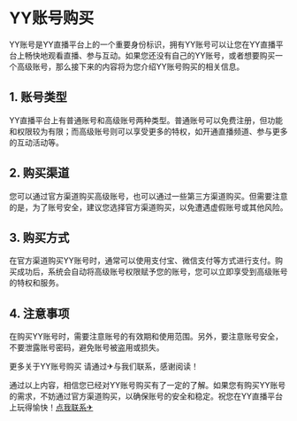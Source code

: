 # YY账号购买

YY账号是YY直播平台上的一个重要身份标识，拥有YY账号可以让您在YY直播平台上畅快地观看直播、参与互动。如果您还没有自己的YY账号，或者想要购买一个高级账号，那么接下来的内容将为您介绍YY账号购买的相关信息。

## 1. 账号类型

YY直播平台上有普通账号和高级账号两种类型。普通账号可以免费注册，但功能和权限较为有限；而高级账号则可以享受更多的特权，如开通直播频道、参与更多的互动活动等。

## 2. 购买渠道

您可以通过官方渠道购买高级账号，也可以通过一些第三方渠道购买。但需要注意的是，为了账号安全，建议您选择官方渠道购买，以免遭遇虚假账号或其他风险。

## 3. 购买方式

在官方渠道购买YY账号时，通常可以使用支付宝、微信支付等方式进行支付。购买成功后，系统会自动将高级账号权限赋予您的账号，您可以立即享受到高级账号的特权和服务。

## 4. 注意事项

在购买YY账号时，需要注意账号的有效期和使用范围。另外，要注意账号安全，不要泄露账号密码，避免账号被盗用或损失。

更多关于YY账号购买 请通过✈与我们联系，感谢阅读！

通过以上内容，相信您已经对YY账号购买有了一定的了解。如果您有购买YY账号的需求，不妨通过官方渠道购买，以确保账号的安全和稳定。祝您在YY直播平台上玩得愉快！[点我联系✈](https://www.G208.com)